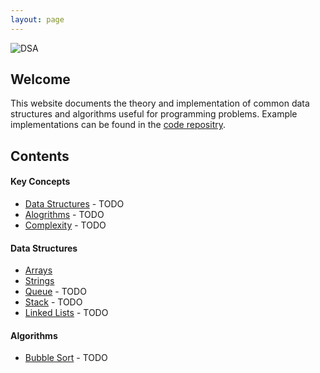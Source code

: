```yaml
---
layout: page
---
```


![DSA](../image/banner.png)

## Welcome

This website documents the theory and implementation of common data structures and algorithms useful for programming problems.
Example implementations can be found in the [code repositry](https://github.com/marcovolino/data-structures-and-algorithms).


## Contents


#### Key Concepts

- [Data Structures](concepts/data-structures) - TODO
- [Alogrithms](concepts/algorithms) - TODO
- [Complexity](concepts/complexity) - TODO



#### Data Structures

- [Arrays](data-structures/arrays)  
- [Strings](data-structures/strings)  
- [Queue]() - TODO
- [Stack]() - TODO
- [Linked Lists]() - TODO 



#### Algorithms

- [Bubble Sort]() - TODO


